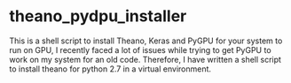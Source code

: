 # theano_pydpu_installer
This is a shell script to install Theano, Keras and PyGPU for your system to run on GPU, I recently faced a lot of issues while trying to get PyGPU to work on my system for an old code. Therefore, I have written a shell script to install theano for python 2.7 in a virtual environment.
